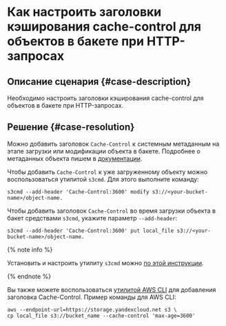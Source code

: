 # Как настроить заголовки кэширования cache-control для объектов в бакете при HTTP-запросах


## Описание сценария {#case-description}

Необходимо настроить заголовки кэширования cache-control для объектов в бакете при HTTP-запросах.

## Решение {#case-resolution}

Можно добавить заголовок `Cache-Control` к системным метаданным на этапе загрузки или модификации объекта в бакете. Подробнее о метаданных объекта пишем в [документации](https://cloud.yandex.ru/docs/storage/concepts/object#metadata).

Чтобы добавить `Cache-Control` к уже загруженному объекту можно воспользоваться утилитой `s3cmd`. 
Для этого выполните команду: 
```
s3cmd --add-header 'Cache-Control:3600' modify s3://<your-bucket-name>/object-name.
```

Чтобы добавить заголовок `Cache-Control` во время загрузки объекта в бакет средствами `s3cmd`, укажите параметр `--add-header`: 
```
s3cmd --add-header 'Cache-Control:3600' put local_file s3://<your-bucket-name>/object-name. 
```

{% note info %}

Установить и настроить утилиту `s3cmd` можно [по этой инструкции](../../../storage/tools/s3cmd).

{% endnote %}

Вы также можете воспользоваться [утилитой AWS CLI](../../../storage/tools/aws-cli) для добавления заголовка Cache-Control.
Пример команды для AWS CLI: 
```
aws --endpoint-url=https://storage.yandexcloud.net s3 \
cp local_file s3://bucket_name --cache-control 'max-age=3600'
```